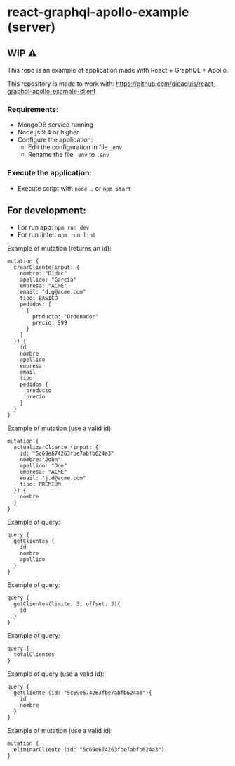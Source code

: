 # react-graphql-apollo-example (server)

## **WIP** ⚠️

This repo is an example of application made with React + GraphQL + Apollo.

This repository is made to work with: https://github.com/didaquis/react-graphql-apollo-example-client

### Requirements:
* MongoDB service running
* Node.js 9.4 or higher
* Configure the application:
  * Edit the configuration in file `_env`
  * Rename the file `_env` to `.env`

### Execute the application:
* Execute script with `node .` or `npm start`

## For development:
* For run app: `npm run dev`
* For run linter: `npm run lint`

Example of mutation (returns an id):
```
mutation {
  crearCliente(input: {
    nombre: "Dídac"
  	apellido: "García"
    empresa: "ACME"
    email: "d.g@acme.com"
    tipo: BASICO
    pedidos: [
      {
        producto: "Ordenador"
        precio: 999
      }
    ]
  }) {
    id
    nombre
    apellido
    empresa
    email
    tipo
    pedidos {
      producto
      precio
    }
  }
}
```

Example of mutation (use a valid id):
```
mutation {
  actualizarCliente (input: {
    id: "5c69e674263fbe7abfb624a3"
    nombre:"John"
    apellido: "Doe"
    empresa: "ACME"
    email: "j.d@acme.com"
    tipo: PREMIUM
  }) {
    nombre
  }
}
```

Example of query:
```
query {
  getClientes {
    id
    nombre
    apellido
  }
}
```

Example of query:
```
query {
  getClientes(limite: 3, offset: 3){
    id
  }
}
```

Example of query:
```
query {
  totalClientes
}
```

Example of query (use a valid id):
```
query {
  getCliente (id: "5c69e674263fbe7abfb624a3"){
    id
    nombre
  }
}
```

Example of mutation (use a valid id):
```
mutation {
  eliminarCliente (id: "5c69e674263fbe7abfb624a3")
}
```